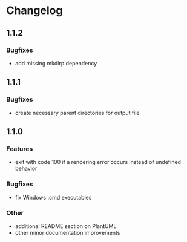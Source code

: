 # Changelog

## 1.1.2

### Bugfixes
* add missing mkdirp dependency

## 1.1.1

### Bugfixes
* create necessary parent directories for output file

## 1.1.0

### Features
* exit with code 100 if a rendering error occurs instead of undefined behavior

### Bugfixes
* fix Windows .cmd executables

### Other
* additional README section on PlantUML
* other minor documentation improvements
